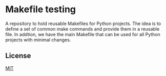 # Makefile testing

A repository to hold reusable Makefiles for Python projects. The idea is to define a set of common make commands and provide them in a reusable file. In addtion, we have the main Makefile that can be used for all Python projects with minimal changes.


## License

[MIT](https://choosealicense.com/licenses/mit/)

